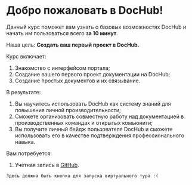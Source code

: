 # Добро пожаловать в DocHub!

Данный курс поможет вам узнать о базовых возможностях DocHub и начать им пользоваться всего **за 10 минут**.

Наша цель: **Создать ваш первый проект в DocHub.**

Курс включает:
1. Знакомство с интерфейсом портала;
2. Создание вашего первого проект документации на DocHub;
3. Создание простых документов и их связывание.

В результате:
1. Вы научитесь использовать DocHub как систему знаний для повышения личной производительности;
2. Сможете организовать совместную работу над документацией в производственных командах и открытых комьюнити;
3. Вы получите личный бейдж пользователя DocHub и сможете использовать его в качестве подтверждения профессионального навыка. 

Вам потребуется:
1. Учетная запись в [GitHub](https://docs.github.com/ru/get-started/start-your-journey/creating-an-account-on-github).

```vtour
Здесь должна быть кнопка для запуска виртуального тура :(
```
